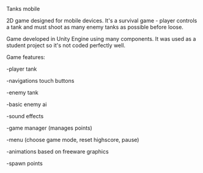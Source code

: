 Tanks mobile

2D game designed for mobile devices. It's a survival game - player controls a tank and  must shoot as many enemy tanks as possible before loose.

Game developed in Unity Engine using many components. It was used as a student project so it's not coded perfectly well.

Game features: 

-player tank 

-navigations touch buttons

-enemy tank 

-basic enemy ai

-sound effects

-game manager (manages points)

-menu (choose game mode, reset highscore, pause)

-animations based on freeware graphics

-spawn points
